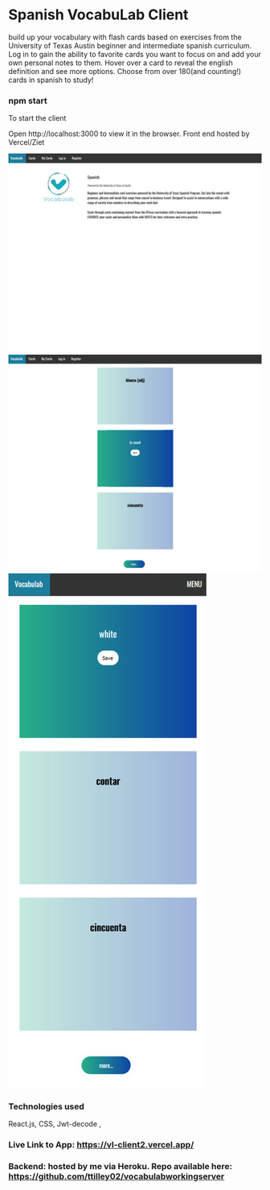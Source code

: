 
# Spanish VocabuLab Client

build up your vocabulary with flash cards based on exercises from the University of Texas Austin beginner and intermediate spanish curriculum. Log in to gain the ability
to favorite cards you want to focus on and add your own personal notes to them. Hover over a card to reveal the english definition and see more options.
Choose from over 180(and counting!) cards in spanish to study!

### npm start

To start the client

Open http://localhost:3000 to view it in the browser.
Front end hosted by Vercel/Ziet

![](public/img/1.png)
![](public/img/2.png)
![](public/img/3.png)

### Technologies used

React.js, CSS, Jwt-decode ,

### Live Link to App: https://vl-client2.vercel.app/

### Backend: hosted by me via Heroku. Repo available here: https://github.com/ttilley02/vocabulabworkingserver
